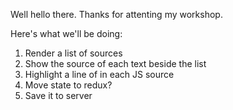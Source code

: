 
Well hello there. Thanks for attenting my workshop.

Here's what we'll be doing:

1. Render a list of sources
2. Show the source of each text beside the list
3. Highlight a line of in each JS source
4. Move state to redux?
5. Save it to server

